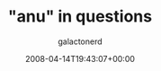 ---
title: '&quot;anu&quot; in questions'
posts: 9
hash: 'zvkorosu'
author: 'galactonerd'
date: 2008-04-14T19:43:07+00:00
sources:
  - https://tokipona.yahoogroups.narkive.com/zvkorosu
---